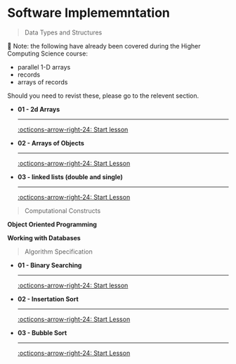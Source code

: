 # Software Implememntation

> Data Types and Structures

🚨 Note: the following have already been covered during the Higher Computing Science course:

* parallel 1-D arrays
* records
* arrays of records

Should you need to revist these, please go to the relevent section.

<div class="grid cards" markdown>

-   __01 - 2d Arrays__ 

    ---

    [:octicons-arrow-right-24: Start lesson](7.1_2d_Arrays.md)

-   __02 - Arrays of Objects__

    ---

    [:octicons-arrow-right-24: Start Lesson](#)

-   __03 - linked lists (double and single)__

    ---

    [:octicons-arrow-right-24: Start Lesson](#)

</div>

> Computational Constructs

__Object Oriented Programming__

__Working with Databases__


> Algorithm Specification

<div class="grid cards" markdown>

-   __01 - Binary Searching__ 

    ---

    [:octicons-arrow-right-24: Start lesson](#)

-   __02 - Insertation Sort__

    ---

    [:octicons-arrow-right-24: Start Lesson](#)

-   __03 - Bubble Sort__

    ---

    [:octicons-arrow-right-24: Start Lesson](#)

</div>